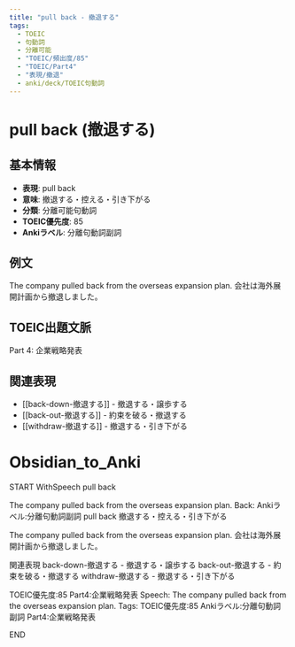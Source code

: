 ```yaml
---
title: "pull back - 撤退する"
tags:
  - TOEIC
  - 句動詞
  - 分離可能
  - "TOEIC/頻出度/85"
  - "TOEIC/Part4"
  - "表現/撤退"
  - anki/deck/TOEIC句動詞
---
```


# pull back (撤退する)

## 基本情報
- **表現**: pull back
- **意味**: 撤退する・控える・引き下がる
- **分類**: 分離可能句動詞
- **TOEIC優先度**: 85
- **Ankiラベル**: 分離句動詞副詞

## 例文
The company pulled back from the overseas expansion plan.
会社は海外展開計画から撤退しました。

## TOEIC出題文脈
Part 4: 企業戦略発表

## 関連表現
- [[back-down-撤退する]] - 撤退する・譲歩する
- [[back-out-撤退する]] - 約束を破る・撤退する
- [[withdraw-撤退する]] - 撤退する・引き下がる

# Obsidian_to_Anki
START
WithSpeech
pull back

The company pulled back from the overseas expansion plan.
Back: 
Ankiラベル:分離句動詞副詞
pull back
撤退する・控える・引き下がる

The company pulled back from the overseas expansion plan.
会社は海外展開計画から撤退しました。

関連表現
back-down-撤退する - 撤退する・譲歩する
back-out-撤退する - 約束を破る・撤退する
withdraw-撤退する - 撤退する・引き下がる

TOEIC優先度:85
Part4:企業戦略発表
Speech: The company pulled back from the overseas expansion plan.
Tags: TOEIC優先度:85 Ankiラベル:分離句動詞副詞 Part4:企業戦略発表
<!--ID: 1750507106749-->
END
